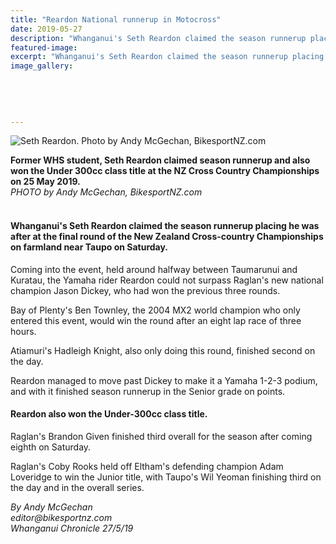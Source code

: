 ```yaml
---
title: "Reardon National runnerup in Motocross"
date: 2019-05-27
description: "Whanganui's Seth Reardon claimed the season runnerup placing he was after at the final round of the NZ Cross-country..."
featured-image: 
excerpt: "Whanganui's Seth Reardon claimed the season runnerup placing he was after at the final round of the New Zealand Cross-country Championships on farmland near Taupo on Saturday."
image_gallery:
	
	
	
	
	
---
```


<p><img src="https://www.nzherald.co.nz/resizer/toxhAL3wiF35JwHsT578dYlgXKA=/620x349/smart/filters:quality(70)/arc-anglerfish-syd-prod-nzme.s3.amazonaws.com/public/AZ7PVZQUIRAB7GC4XH3SG2HSDQ.jpg" alt="Seth Reardon. Photo by Andy McGechan, BikesportNZ.com " /></p>
<p><span><strong>Former WHS student, Seth Reardon claimed season runnerup and also won the Under 300cc class title at the NZ Cross Country Championships on 25 May 2019.</strong> <br /><em>PHOTO by Andy McGechan, BikesportNZ.com</em></span></p>
<h4><br /><strong>Whanganui's Seth Reardon claimed the season runnerup placing he was after at the final round of the New Zealand Cross-country Championships on farmland near Taupo on Saturday.</strong></h4>
<p>Coming into the event, held around halfway between Taumarunui and Kuratau, the Yamaha rider Reardon could not surpass Raglan's new national champion Jason Dickey, who had won the previous three rounds.</p>
<p>Bay of Plenty's Ben Townley, the 2004 MX2 world champion who only entered this event, would win the round after an eight lap race of three hours.</p>
<p>Atiamuri's Hadleigh Knight, also only doing this round, finished second on the day.</p>
<p>Reardon managed to move past Dickey to make it a Yamaha 1-2-3 podium, and with it finished season runnerup in the Senior grade on points.</p>
<h4><strong>Reardon also won the Under-300cc class title.</strong></h4>
<p>Raglan's Brandon Given finished third overall for the season after coming eighth on Saturday.</p>
<p>Raglan's Coby Rooks held off Eltham's defending champion Adam Loveridge to win the Junior title, with Taupo's Wil Yeoman finishing third on the day and in the overall series.</p>
<p><em><em>By Andy McGechan<br />editor@bikesportnz.com</em><br />Whanganui Chronicle 27/5/19</em></p>

